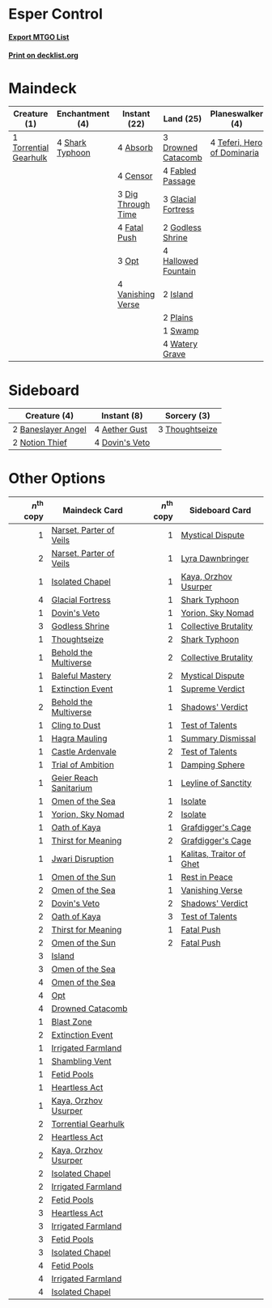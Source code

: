 # Esper Control

#### [Export MTGO List](../collection/Esper%20Control/Esper%20Control.txt)
#### [Print on decklist.org](http://decklist.org/?deckmain=4%09Absorb%0A4%09Censor%0A3%09Dig%20Through%20Time%0A3%09Drowned%20Catacomb%0A4%09Fabled%20Passage%0A4%09Fatal%20Push%0A3%09Glacial%20Fortress%0A2%09Godless%20Shrine%0A4%09Hallowed%20Fountain%0A2%09Island%0A3%09Opt%0A2%09Plains%0A4%09Shark%20Typhoon%0A4%09Supreme%20Verdict%0A1%09Swamp%0A4%09Teferi,%20Hero%20of%20Dominaria%0A1%09Torrential%20Gearhulk%0A4%09Vanishing%20Verse%0A4%09Watery%20Grave&deckside=4%09Aether%20Gust%0A2%09Baneslayer%20Angel%0A4%09Dovin's%20Veto%0A2%09Notion%20Thief%0A3%09Thoughtseize)
# Maindeck

|                                          Creature (1)                                          |                                     Enchantment (4)                                      |                                        Instant (22)                                         |                                          Land (25)                                          |                                           Planeswalker (4)                                           |                                        Sorcery (4)                                         |
|------------------------------------------------------------------------------------------------|------------------------------------------------------------------------------------------|---------------------------------------------------------------------------------------------|---------------------------------------------------------------------------------------------|------------------------------------------------------------------------------------------------------|--------------------------------------------------------------------------------------------|
|1 [Torrential Gearhulk](http://gatherer.wizards.com/Pages/Card/Details.aspx?multiverseid=417640)|4 [Shark Typhoon](http://gatherer.wizards.com/Pages/Card/Details.aspx?multiverseid=479587)|4 [Absorb](http://gatherer.wizards.com/Pages/Card/Details.aspx?multiverseid=23155)           |3 [Drowned Catacomb](http://gatherer.wizards.com/Pages/Card/Details.aspx?multiverseid=430633)|4 [Teferi, Hero of Dominaria](http://gatherer.wizards.com/Pages/Card/Details.aspx?multiverseid=443095)|4 [Supreme Verdict](http://gatherer.wizards.com/Pages/Card/Details.aspx?multiverseid=438776)|
|                                                                                                |                                                                                          |4 [Censor](http://gatherer.wizards.com/Pages/Card/Details.aspx?multiverseid=426748)          |4 [Fabled Passage](http://gatherer.wizards.com/Pages/Card/Details.aspx?multiverseid=473206)  |                                                                                                      |                                                                                            |
|                                                                                                |                                                                                          |3 [Dig Through Time](http://gatherer.wizards.com/Pages/Card/Details.aspx?multiverseid=386518)|3 [Glacial Fortress](http://gatherer.wizards.com/Pages/Card/Details.aspx?multiverseid=190562)|                                                                                                      |                                                                                            |
|                                                                                                |                                                                                          |4 [Fatal Push](http://gatherer.wizards.com/Pages/Card/Details.aspx?multiverseid=423724)      |2 [Godless Shrine](http://gatherer.wizards.com/Pages/Card/Details.aspx?multiverseid=405099)  |                                                                                                      |                                                                                            |
|                                                                                                |                                                                                          |3 [Opt](http://gatherer.wizards.com/Pages/Card/Details.aspx?multiverseid=442948)             |4 [Hallowed Fountain](http://gatherer.wizards.com/Pages/Card/Details.aspx?multiverseid=97071)|                                                                                                      |                                                                                            |
|                                                                                                |                                                                                          |4 [Vanishing Verse](http://gatherer.wizards.com/Pages/Card/Details.aspx?multiverseid=513736) |2 [Island](http://gatherer.wizards.com/Pages/Card/Details.aspx?multiverseid=439857)          |                                                                                                      |                                                                                            |
|                                                                                                |                                                                                          |                                                                                             |2 [Plains](http://gatherer.wizards.com/Pages/Card/Details.aspx?multiverseid=439856)          |                                                                                                      |                                                                                            |
|                                                                                                |                                                                                          |                                                                                             |1 [Swamp](http://gatherer.wizards.com/Pages/Card/Details.aspx?multiverseid=439858)           |                                                                                                      |                                                                                            |
|                                                                                                |                                                                                          |                                                                                             |4 [Watery Grave](http://gatherer.wizards.com/Pages/Card/Details.aspx?multiverseid=405114)    |                                                                                                      |                                                                                            |


# Sideboard

|                                        Creature (4)                                         |                                       Instant (8)                                       |                                       Sorcery (3)                                       |
|---------------------------------------------------------------------------------------------|-----------------------------------------------------------------------------------------|-----------------------------------------------------------------------------------------|
|2 [Baneslayer Angel](http://gatherer.wizards.com/Pages/Card/Details.aspx?multiverseid=191065)|4 [Aether Gust](http://gatherer.wizards.com/Pages/Card/Details.aspx?multiverseid=466796) |3 [Thoughtseize](http://gatherer.wizards.com/Pages/Card/Details.aspx?multiverseid=438676)|
|2 [Notion Thief](http://gatherer.wizards.com/Pages/Card/Details.aspx?multiverseid=442200)    |4 [Dovin's Veto](http://gatherer.wizards.com/Pages/Card/Details.aspx?multiverseid=461120)|                                                                                         |


# Other Options

|*n*<sup>th</sup> copy|                                          Maindeck Card                                           |*n*<sup>th</sup> copy|                                          Sideboard Card                                           |
|--------------------:|--------------------------------------------------------------------------------------------------|--------------------:|---------------------------------------------------------------------------------------------------|
|                    1|[Narset, Parter of Veils](http://gatherer.wizards.com/Pages/Card/Details.aspx?multiverseid=460988)|                    1|[Mystical Dispute](http://gatherer.wizards.com/Pages/Card/Details.aspx?multiverseid=473020)        |
|                    2|[Narset, Parter of Veils](http://gatherer.wizards.com/Pages/Card/Details.aspx?multiverseid=460988)|                    1|[Lyra Dawnbringer](http://gatherer.wizards.com/Pages/Card/Details.aspx?multiverseid=442914)        |
|                    1|[Isolated Chapel](http://gatherer.wizards.com/Pages/Card/Details.aspx?multiverseid=443129)        |                    1|[Kaya, Orzhov Usurper](http://gatherer.wizards.com/Pages/Card/Details.aspx?multiverseid=460129)    |
|                    4|[Glacial Fortress](http://gatherer.wizards.com/Pages/Card/Details.aspx?multiverseid=190562)       |                    1|[Shark Typhoon](http://gatherer.wizards.com/Pages/Card/Details.aspx?multiverseid=479587)           |
|                    1|[Dovin's Veto](http://gatherer.wizards.com/Pages/Card/Details.aspx?multiverseid=461120)           |                    1|[Yorion, Sky Nomad](http://gatherer.wizards.com/Pages/Card/Details.aspx?multiverseid=479752)       |
|                    3|[Godless Shrine](http://gatherer.wizards.com/Pages/Card/Details.aspx?multiverseid=405099)         |                    1|[Collective Brutality](http://gatherer.wizards.com/Pages/Card/Details.aspx?multiverseid=414380)    |
|                    1|[Thoughtseize](http://gatherer.wizards.com/Pages/Card/Details.aspx?multiverseid=438676)           |                    2|[Shark Typhoon](http://gatherer.wizards.com/Pages/Card/Details.aspx?multiverseid=479587)           |
|                    1|[Behold the Multiverse](http://gatherer.wizards.com/Pages/Card/Details.aspx?multiverseid=503653)  |                    2|[Collective Brutality](http://gatherer.wizards.com/Pages/Card/Details.aspx?multiverseid=414380)    |
|                    1|[Baleful Mastery](http://gatherer.wizards.com/Pages/Card/Details.aspx?multiverseid=513541)        |                    2|[Mystical Dispute](http://gatherer.wizards.com/Pages/Card/Details.aspx?multiverseid=473020)        |
|                    1|[Extinction Event](http://gatherer.wizards.com/Pages/Card/Details.aspx?multiverseid=479608)       |                    1|[Supreme Verdict](http://gatherer.wizards.com/Pages/Card/Details.aspx?multiverseid=438776)         |
|                    2|[Behold the Multiverse](http://gatherer.wizards.com/Pages/Card/Details.aspx?multiverseid=503653)  |                    1|[Shadows' Verdict](http://gatherer.wizards.com/Pages/Card/Details.aspx?multiverseid=491762)        |
|                    1|[Cling to Dust](http://gatherer.wizards.com/Pages/Card/Details.aspx?multiverseid=476338)          |                    1|[Test of Talents](http://gatherer.wizards.com/Pages/Card/Details.aspx?multiverseid=513536)         |
|                    1|[Hagra Mauling](http://gatherer.wizards.com/Pages/Card/Details.aspx?multiverseid=491741)          |                    1|[Summary Dismissal](http://gatherer.wizards.com/Pages/Card/Details.aspx?multiverseid=414370)       |
|                    1|[Castle Ardenvale](http://gatherer.wizards.com/Pages/Card/Details.aspx?multiverseid=473200)       |                    2|[Test of Talents](http://gatherer.wizards.com/Pages/Card/Details.aspx?multiverseid=513536)         |
|                    1|[Trial of Ambition](http://gatherer.wizards.com/Pages/Card/Details.aspx?multiverseid=426815)      |                    1|[Damping Sphere](http://gatherer.wizards.com/Pages/Card/Details.aspx?multiverseid=443101)          |
|                    1|[Geier Reach Sanitarium](http://gatherer.wizards.com/Pages/Card/Details.aspx?multiverseid=414510) |                    1|[Leyline of Sanctity](http://gatherer.wizards.com/Pages/Card/Details.aspx?multiverseid=204993)     |
|                    1|[Omen of the Sea](http://gatherer.wizards.com/Pages/Card/Details.aspx?multiverseid=476309)        |                    1|[Isolate](http://gatherer.wizards.com/Pages/Card/Details.aspx?multiverseid=447153)                 |
|                    1|[Yorion, Sky Nomad](http://gatherer.wizards.com/Pages/Card/Details.aspx?multiverseid=479752)      |                    2|[Isolate](http://gatherer.wizards.com/Pages/Card/Details.aspx?multiverseid=447153)                 |
|                    1|[Oath of Kaya](http://gatherer.wizards.com/Pages/Card/Details.aspx?multiverseid=461136)           |                    1|[Grafdigger's Cage](http://gatherer.wizards.com/Pages/Card/Details.aspx?multiverseid=278452)       |
|                    1|[Thirst for Meaning](http://gatherer.wizards.com/Pages/Card/Details.aspx?multiverseid=476325)     |                    2|[Grafdigger's Cage](http://gatherer.wizards.com/Pages/Card/Details.aspx?multiverseid=278452)       |
|                    1|[Jwari Disruption](http://gatherer.wizards.com/Pages/Card/Details.aspx?multiverseid=491693)       |                    1|[Kalitas, Traitor of Ghet](http://gatherer.wizards.com/Pages/Card/Details.aspx?multiverseid=407596)|
|                    1|[Omen of the Sun](http://gatherer.wizards.com/Pages/Card/Details.aspx?multiverseid=476281)        |                    1|[Rest in Peace](http://gatherer.wizards.com/Pages/Card/Details.aspx?multiverseid=442021)           |
|                    2|[Omen of the Sea](http://gatherer.wizards.com/Pages/Card/Details.aspx?multiverseid=476309)        |                    1|[Vanishing Verse](http://gatherer.wizards.com/Pages/Card/Details.aspx?multiverseid=513736)         |
|                    2|[Dovin's Veto](http://gatherer.wizards.com/Pages/Card/Details.aspx?multiverseid=461120)           |                    2|[Shadows' Verdict](http://gatherer.wizards.com/Pages/Card/Details.aspx?multiverseid=491762)        |
|                    2|[Oath of Kaya](http://gatherer.wizards.com/Pages/Card/Details.aspx?multiverseid=461136)           |                    3|[Test of Talents](http://gatherer.wizards.com/Pages/Card/Details.aspx?multiverseid=513536)         |
|                    2|[Thirst for Meaning](http://gatherer.wizards.com/Pages/Card/Details.aspx?multiverseid=476325)     |                    1|[Fatal Push](http://gatherer.wizards.com/Pages/Card/Details.aspx?multiverseid=423724)              |
|                    2|[Omen of the Sun](http://gatherer.wizards.com/Pages/Card/Details.aspx?multiverseid=476281)        |                    2|[Fatal Push](http://gatherer.wizards.com/Pages/Card/Details.aspx?multiverseid=423724)              |
|                    3|[Island](http://gatherer.wizards.com/Pages/Card/Details.aspx?multiverseid=439857)                 |                     |                                                                                                   |
|                    3|[Omen of the Sea](http://gatherer.wizards.com/Pages/Card/Details.aspx?multiverseid=476309)        |                     |                                                                                                   |
|                    4|[Omen of the Sea](http://gatherer.wizards.com/Pages/Card/Details.aspx?multiverseid=476309)        |                     |                                                                                                   |
|                    4|[Opt](http://gatherer.wizards.com/Pages/Card/Details.aspx?multiverseid=442948)                    |                     |                                                                                                   |
|                    4|[Drowned Catacomb](http://gatherer.wizards.com/Pages/Card/Details.aspx?multiverseid=430633)       |                     |                                                                                                   |
|                    1|[Blast Zone](http://gatherer.wizards.com/Pages/Card/Details.aspx?multiverseid=461171)             |                     |                                                                                                   |
|                    2|[Extinction Event](http://gatherer.wizards.com/Pages/Card/Details.aspx?multiverseid=479608)       |                     |                                                                                                   |
|                    1|[Irrigated Farmland](http://gatherer.wizards.com/Pages/Card/Details.aspx?multiverseid=426947)     |                     |                                                                                                   |
|                    1|[Shambling Vent](http://gatherer.wizards.com/Pages/Card/Details.aspx?multiverseid=402031)         |                     |                                                                                                   |
|                    1|[Fetid Pools](http://gatherer.wizards.com/Pages/Card/Details.aspx?multiverseid=426945)            |                     |                                                                                                   |
|                    1|[Heartless Act](http://gatherer.wizards.com/Pages/Card/Details.aspx?multiverseid=479611)          |                     |                                                                                                   |
|                    1|[Kaya, Orzhov Usurper](http://gatherer.wizards.com/Pages/Card/Details.aspx?multiverseid=460129)   |                     |                                                                                                   |
|                    2|[Torrential Gearhulk](http://gatherer.wizards.com/Pages/Card/Details.aspx?multiverseid=417640)    |                     |                                                                                                   |
|                    2|[Heartless Act](http://gatherer.wizards.com/Pages/Card/Details.aspx?multiverseid=479611)          |                     |                                                                                                   |
|                    2|[Kaya, Orzhov Usurper](http://gatherer.wizards.com/Pages/Card/Details.aspx?multiverseid=460129)   |                     |                                                                                                   |
|                    2|[Isolated Chapel](http://gatherer.wizards.com/Pages/Card/Details.aspx?multiverseid=443129)        |                     |                                                                                                   |
|                    2|[Irrigated Farmland](http://gatherer.wizards.com/Pages/Card/Details.aspx?multiverseid=426947)     |                     |                                                                                                   |
|                    2|[Fetid Pools](http://gatherer.wizards.com/Pages/Card/Details.aspx?multiverseid=426945)            |                     |                                                                                                   |
|                    3|[Heartless Act](http://gatherer.wizards.com/Pages/Card/Details.aspx?multiverseid=479611)          |                     |                                                                                                   |
|                    3|[Irrigated Farmland](http://gatherer.wizards.com/Pages/Card/Details.aspx?multiverseid=426947)     |                     |                                                                                                   |
|                    3|[Fetid Pools](http://gatherer.wizards.com/Pages/Card/Details.aspx?multiverseid=426945)            |                     |                                                                                                   |
|                    3|[Isolated Chapel](http://gatherer.wizards.com/Pages/Card/Details.aspx?multiverseid=443129)        |                     |                                                                                                   |
|                    4|[Fetid Pools](http://gatherer.wizards.com/Pages/Card/Details.aspx?multiverseid=426945)            |                     |                                                                                                   |
|                    4|[Irrigated Farmland](http://gatherer.wizards.com/Pages/Card/Details.aspx?multiverseid=426947)     |                     |                                                                                                   |
|                    4|[Isolated Chapel](http://gatherer.wizards.com/Pages/Card/Details.aspx?multiverseid=443129)        |                     |                                                                                                   |

